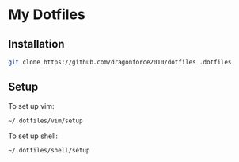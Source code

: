 # My Dotfiles

## Installation

```bash
git clone https://github.com/dragonforce2010/dotfiles .dotfiles
```

## Setup

To set up vim:

```bash
~/.dotfiles/vim/setup
```

To set up shell:

```bash
~/.dotfiles/shell/setup
```
